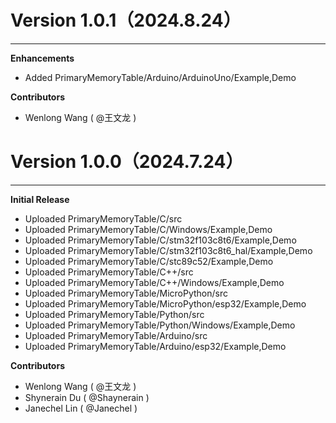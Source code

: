 # Version 1.0.1（2024.8.24）
---
**Enhancements**
- Added PrimaryMemoryTable/Arduino/ArduinoUno/Example,Demo

**Contributors**
- Wenlong Wang ( @王文龙 )



# Version 1.0.0（2024.7.24）
---
**Initial Release**
- Uploaded PrimaryMemoryTable/C/src
- Uploaded PrimaryMemoryTable/C/Windows/Example,Demo
- Uploaded PrimaryMemoryTable/C/stm32f103c8t6/Example,Demo
- Uploaded PrimaryMemoryTable/C/stm32f103c8t6_hal/Example,Demo
- Uploaded PrimaryMemoryTable/C/stc89c52/Example,Demo
- Uploaded PrimaryMemoryTable/C++/src
- Uploaded PrimaryMemoryTable/C++/Windows/Example,Demo
- Uploaded PrimaryMemoryTable/MicroPython/src
- Uploaded PrimaryMemoryTable/MicroPython/esp32/Example,Demo
- Uploaded PrimaryMemoryTable/Python/src
- Uploaded PrimaryMemoryTable/Python/Windows/Example,Demo
- Uploaded PrimaryMemoryTable/Arduino/src
- Uploaded PrimaryMemoryTable/Arduino/esp32/Example,Demo

**Contributors**
- Wenlong Wang ( @王文龙 )
- Shynerain Du ( @Shaynerain )
- Janechel Lin ( @Janechel )
